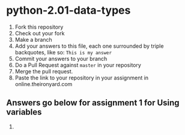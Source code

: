# python-2.01-data-types

  1. Fork this repository
  2. Check out your fork
  3. Make a branch
  4. Add your answers to this file, each one surrounded by triple backquotes, like so:
    ```
    This is my answer
    ```
  5. Commit your answers to your branch
  6. Do a Pull Request against `master` in your repository
  7. Merge the pull request.
  8. Paste the link to your repository in your assignment in online.theironyard.com

  ## Answers go below for assignment 1 for Using variables

  1. ```So Far i have found iPython3 really good on how it stores the data. And After learning about data types: integers, floats, and strings, dictionary, and operation, etc. It just building that muscle memory, by doing more problem in class.  
